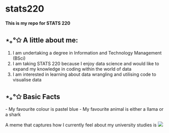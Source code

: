 # stats220
<h4>This is my repo for STATS 220</h4>

<h2> ⋆｡°✩ A little about me:</h2>

1. I am undertaking a degree in Information and Technology Management (BSci)
2. I am taking STATS 220 because I enjoy data science and would like to expand my knowledge in coding within the world of data
3. I am interested in learning about data wrangling and utilising code to visualise data

<h2> ⋆｡°✩ Basic Facts</h2>
- My favourite colour is pastel blue
- My favourite animal is either a llama or a shark

A meme that captures how I currently feel about my university studies is ![](https://c.tenor.com/2Q2vioFDFEoAAAAd/tenor.gif)
